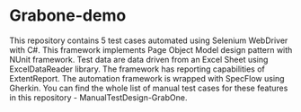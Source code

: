 # Grabone-demo
This repository contains 5 test cases automated using Selenium WebDriver with C#. 
This framework implements Page Object Model design pattern with  NUnit framework. 
Test data are data driven from an Excel Sheet using ExcelDataReader library. 
The framework has reporting capabilities of ExtentReport.
The automation framework is wrapped with SpecFlow using Gherkin.
You can find the whole list of manual test cases for these features in this repository - ManualTestDesign-GrabOne.
